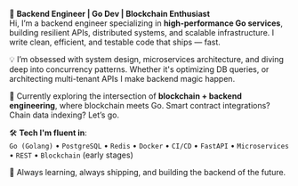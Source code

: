 
🚀 **Backend Engineer | Go Dev | Blockchain Enthusiast**  
Hi, I’m a backend engineer specializing in **high-performance Go services**, building resilient APIs, distributed systems, and scalable infrastructure. I write clean, efficient, and testable code that ships — fast.

💡 I’m obsessed with system design, microservices architecture, and diving deep into concurrency patterns. Whether it's optimizing DB queries, or architecting multi-tenant APIs  I make backend magic happen.

🔗 Currently exploring the intersection of **blockchain + backend engineering**, where blockchain meets Go. Smart contract integrations? Chain data indexing? Let’s go.

🛠️ **Tech I'm fluent in**:  
`Go (Golang)` • `PostgreSQL` • `Redis` • `Docker` •  `CI/CD` • `FastAPI` • `Microservices` • `REST` • `Blockchain` (early stages)

🧠 Always learning, always shipping, and building the backend of the future.
